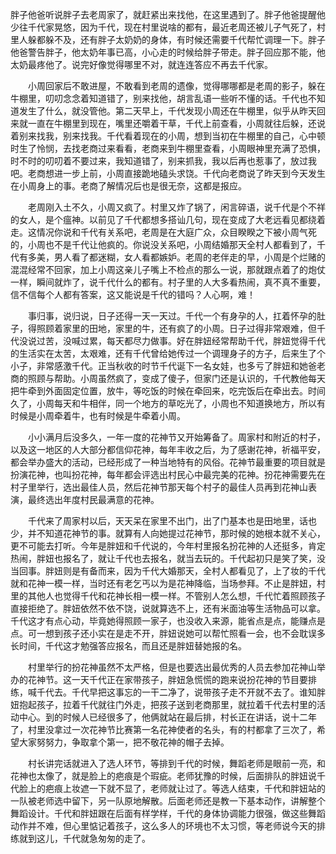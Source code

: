 胖子他爸听说胖子去老周家了，就赶紧出来找他，在这里遇到了。胖子他爸提醒他少往千代家晃悠，因为千代，现在村里说啥的都有，最近老周还被儿子气死了，村里人躲都躲不及，还有胖子太奶奶的身体，有时候还需要千代帮忙调理一下。胖子他爸警告胖子，他太奶年事已高，小心走的时候给胖子带走。胖子回应那不能，他太奶最疼他了。说完好像觉得哪里不对，就连连答应不再去千代家。

　　小周回家后不敢进屋，不敢看到老周的遗像，觉得哪哪都是老周的影子，躲在牛棚里，叨叨念念着知道错了，别来找他，胡言乱语一些听不懂的话。千代也不知道发生了什么，就没管他。第二天早上，千代发现小周还在牛棚里，似乎从昨天回来就一直在牛棚里到现在，嘴里还嚼着干草，千代上前查看，小周就往后躲，还说着别来找我，别来找我。千代看着现在的小周，想到当初在牛棚里的自己，心中顿时生了怜悯，去找老商过来看看，老商来到牛棚里查看，小周眼神里充满了恐惧，时不时的叨叨着不要过来，我知道错了，别来抓我，我以后再也惹事了，放过我吧。老商想进一步上前，小周直接跪地磕头求饶。千代向老商说了昨天到今天发生在小周身上的事。老商了解情况后也是很无奈，这都是报应。

　　老周刚入土不久，小周又疯了。村里又炸了锅了，闲言碎语，说千代是个不祥的女人，是个瘟神。以前见了千代都想多搭讪几句，现在变成了大老远看见都绕着走。这情况你说和千代有关系吧，老周是在大庭广众，众目睽睽之下被小周气死的，小周也不是千代让他疯的。你说没关系吧，小周结婚那天全村人都看到了，千代有多美，男人看了都迷糊，女人看都嫉妒。老周的老伴走的早，小周是个烂赌的混混经常不回家，加上小周这亲儿子嘴上不检点的那么一说，那就跟点着了的炮仗一样，瞬间就炸了，说千代什么的都有。村子里的人大多看热闹，真不真不重要，信不信每个人都有答案，这又能说是千代的错吗？人心啊，难！

　　事归事，说归说，日子还得一天一天过。千代一个有身孕的人，扛着怀孕的肚子，得照顾着家里的田地，家里的牛，还有疯了的小周。日子过得非常艰难，但千代没说过苦，没喊过累，每天都尽力做事。好在胖妞经常帮助千代，胖妞觉得千代的生活实在太苦，太艰难，还有千代曾给她传过一个调理身子的方子，后来生了个小子，非常感激千代。正当秋收的时节千代诞下一名女娃，也多亏了胖妞和她爸老商的照顾与帮助。小周虽然疯了，变成了傻子，但家门还是认识的，千代教他每天把牛牵到外面固定位置，放牛，等吃饭的时候在牵回来，吃完饭后在牵出去。时间久了，小周每天和牛相伴，同一个地方的草吃光了，小周也不知道换地方，所以有时候是小周牵着牛，也有时候是牛牵着小周。

　　小小满月后没多久，一年一度的花神节又开始筹备了。周家村和附近的村子，以及这一地区的人大部分都信仰花神，每年丰收之后，为了感谢花神，祈福平安，都会举办盛大的活动，已经形成了一种当地特有的风俗。花神节最重要的项目就是扮演花神，也叫扮花神，每年都会评选出村民心中最完美的花神。扮花神需要先在村子里举行，选出最佳人员，然后花神节那天每个村子的最佳人员再到花神山表演，最终选出年度村民最满意的花神。

　　千代来了周家村以后，天天呆在家里不出门，出了门基本也是田地里，话也少，并不知道花神节的事。就算有人向她提过花神节，那时候的她根本就不关心，更不可能去打听。今年是胖妞和千代说的，今年村里报名扮花神的人还挺多，肯定热闹，胖妞也报名了，就让千代也去报名，就当去玩的。千代起初只是笑了笑，没当回事。胖妞则是有备而来，因为千代大婚那天，全村人都看见了，上了妆的千代就和花神一模一样，当时还有老乞丐以为是花神降临，当场参拜。不止是胖妞，村里的其他人也觉得千代和花神长相一模一样。不管别人怎么想，千代忙着照顾孩子直接拒绝了。胖妞依然不依不饶，说就算选不上，还有米面油等生活物品可以拿。千代这才有点心动，毕竟她得照顾一家子，也没收入来源，能省点是点，能赚点是点。可一想到孩子还小实在是走不开，胖妞说她可以帮忙照看一会，也不会耽误多长时间，千代这才勉强答应报名，而且还是胖妞替她报的名。

　　村里举行的扮花神虽然不太严格，但是也要选出最优秀的人员去参加花神山举办的花神节。这一天千代正在家带孩子，胖妞急慌慌的跑来说扮花神的节目要排练，喊千代去。千代早把这事忘的一干二净了，说带孩子走不开就不去了。谁知胖妞抱起孩子，拉着千代就往门外走，把孩子送到老商那里，就拉着千代去村里的活动中心。到的时候人已经很多了，他俩就站在最后排，村长正在讲话，说十二年了，村里没拿过一次花神节比赛第一名花神使者的名头，有的村都拿了三次了，希望大家努努力，争取拿个第一，把不敬花神的帽子去掉。

　　村长讲完话就进入了选人环节，等排到千代的时候，舞蹈老师是眼前一亮，和花神也太像了，就是脸上的疤痕是个瑕疵。老师犹豫的时候，后面排队的胖妞说千代脸上的疤痕上妆遮一下就不显了，老师就让过了。等选人结束，千代和胖妞站的一队被老师选中留下，另一队原地解散。后面老师还是教一下基本动作，讲解整个舞蹈设计。千代和胖妞跟在后面有样学样，千代的身体协调能力很强，做这些舞蹈动作并不难，但心里惦记着孩子，这么多人的环境也不太习惯，等老师说今天的排练就到这儿，千代就急匆匆的走了。　　